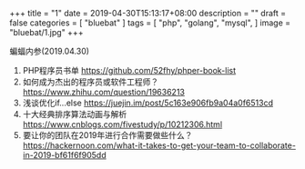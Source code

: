 +++
title = "1"
date = 2019-04-30T15:13:17+08:00
description = ""
draft = false
categories = [
    "bluebat"
]
tags = [
    "php",
    "golang",
    "mysql",
]
image = "bluebat/1.jpg"
+++

蝙蝠内参(2019.04.30)
1. PHP程序员书单 https://github.com/52fhy/phper-book-list
2. 如何成为杰出的程序员或软件工程师？ https://www.zhihu.com/question/19636213
3. 浅谈优化if...else https://juejin.im/post/5c163e906fb9a04a0f6513cd
4. 十大经典排序算法动画与解析 https://www.cnblogs.com/fivestudy/p/10212306.html
5. 要让你的团队在2019年进行合作需要做些什么？https://hackernoon.com/what-it-takes-to-get-your-team-to-collaborate-in-2019-bf61f6f905dd